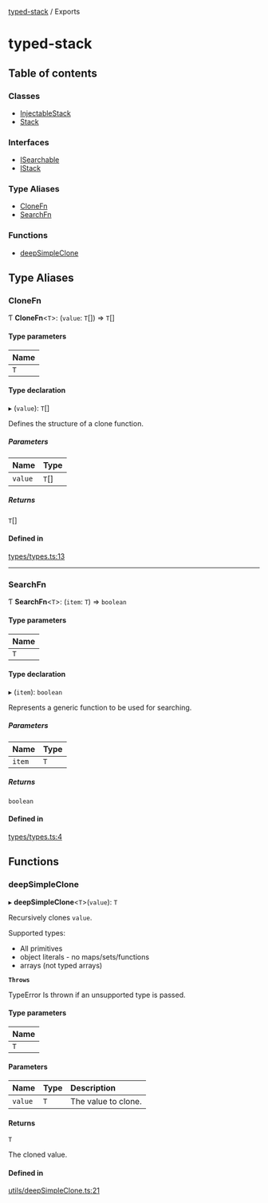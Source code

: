 [typed-stack](README.md) / Exports

# typed-stack

## Table of contents

### Classes

- [InjectableStack](classes/InjectableStack.md)
- [Stack](classes/Stack.md)

### Interfaces

- [ISearchable](interfaces/ISearchable.md)
- [IStack](interfaces/IStack.md)

### Type Aliases

- [CloneFn](modules.md#clonefn)
- [SearchFn](modules.md#searchfn)

### Functions

- [deepSimpleClone](modules.md#deepsimpleclone)

## Type Aliases

### CloneFn

Ƭ **CloneFn**<`T`\>: (`value`: `T`[]) => `T`[]

#### Type parameters

| Name |
| :------ |
| `T` |

#### Type declaration

▸ (`value`): `T`[]

Defines the structure of a clone function.

##### Parameters

| Name | Type |
| :------ | :------ |
| `value` | `T`[] |

##### Returns

`T`[]

#### Defined in

[types/types.ts:13](https://github.com/chrisitopherus/typed-stack/blob/2fbc08b/src/types/types.ts#L13)

___

### SearchFn

Ƭ **SearchFn**<`T`\>: (`item`: `T`) => `boolean`

#### Type parameters

| Name |
| :------ |
| `T` |

#### Type declaration

▸ (`item`): `boolean`

Represents a generic function to be used for searching.

##### Parameters

| Name | Type |
| :------ | :------ |
| `item` | `T` |

##### Returns

`boolean`

#### Defined in

[types/types.ts:4](https://github.com/chrisitopherus/typed-stack/blob/2fbc08b/src/types/types.ts#L4)

## Functions

### deepSimpleClone

▸ **deepSimpleClone**<`T`\>(`value`): `T`

Recursively clones `value`.

Supported types:
- All primitives
- object literals - no maps/sets/functions
- arrays (not typed arrays)

**`Throws`**

TypeError
Is thrown if an unsupported type is passed.

#### Type parameters

| Name |
| :------ |
| `T` |

#### Parameters

| Name | Type | Description |
| :------ | :------ | :------ |
| `value` | `T` | The value to clone. |

#### Returns

`T`

The cloned value.

#### Defined in

[utils/deepSimpleClone.ts:21](https://github.com/chrisitopherus/typed-stack/blob/2fbc08b/src/utils/deepSimpleClone.ts#L21)
